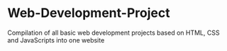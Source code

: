 # Web-Development-Project
Compilation of all basic web development projects based on HTML, CSS and JavaScripts into one website
